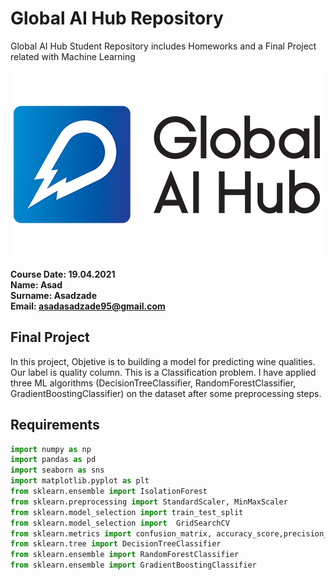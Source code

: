 # **Global AI Hub Repository**

Global AI Hub Student Repository includes Homeworks and a Final Project related with Machine Learning 

<img src = "Images/logo.png">

**Course Date: 19.04.2021** <br>
**Name: Asad** <br>
**Surname: Asadzade** <br>
**Email: asadasadzade95@gmail.com** <br>



<h2> Final Project </h2>

In this project, Objetive is to building a model for predicting wine qualities. Our label is quality column. This is a Classification problem. I have applied three ML algorithms (DecisionTreeClassifier, RandomForestClassifier, GradientBoostingClassifier) on the dataset after some preprocessing steps.



<h2>Requirements</h2>

```python
import numpy as np 
import pandas as pd
import seaborn as sns 
import matplotlib.pyplot as plt
from sklearn.ensemble import IsolationForest
from sklearn.preprocessing import StandardScaler, MinMaxScaler 
from sklearn.model_selection import train_test_split
from sklearn.model_selection import  GridSearchCV
from sklearn.metrics import confusion_matrix, accuracy_score,precision_score, recall_score, f1_score, classification_report
from sklearn.tree import DecisionTreeClassifier
from sklearn.ensemble import RandomForestClassifier
from sklearn.ensemble import GradientBoostingClassifier
```
